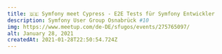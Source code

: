 ```yaml
---
title: 🇩🇪 Symfony meet Cypress - E2E Tests für Symfony Entwickler
description: Symfony User Group Osnabrück #10
img: https://www.meetup.com/de-DE/sfugos/events/275765097/
alt: January 28, 2021
createdAt: 2021-01-28T22:50:54.724Z
---
```

